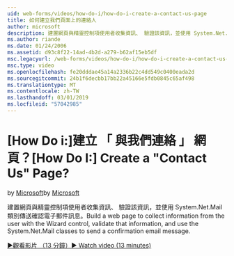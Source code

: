 ```yaml
---
uid: web-forms/videos/how-do-i/how-do-i-create-a-contact-us-page
title: 如何建立我們頁面上的連絡人
author: microsoft
description: 建置網頁與精靈控制項使用者收集資訊、 驗證該資訊，並使用 System.Net.Mail 類別傳送設定...
ms.author: riande
ms.date: 01/24/2006
ms.assetid: d93c8f22-14ad-4b2d-a279-b62af15eb5df
msc.legacyurl: /web-forms/videos/how-do-i/how-do-i-create-a-contact-us-page
msc.type: video
ms.openlocfilehash: fe20dddae45a14a2336b22c4dd549c0400eada2d
ms.sourcegitcommit: 24b1f6decbb17bb22a45166e5fdb0845c65af498
ms.translationtype: MT
ms.contentlocale: zh-TW
ms.lasthandoff: 03/01/2019
ms.locfileid: "57042985"
---
```

<a name="how-do-i-create-a-contact-us-page"></a><span data-ttu-id="c6337-103">[How Do i:]建立 「 與我們連絡 」 網頁？</span><span class="sxs-lookup"><span data-stu-id="c6337-103">[How Do I:] Create a "Contact Us" Page?</span></span>
====================
<span data-ttu-id="c6337-104">by [Microsoft](https://github.com/microsoft)</span><span class="sxs-lookup"><span data-stu-id="c6337-104">by [Microsoft](https://github.com/microsoft)</span></span>

<span data-ttu-id="c6337-105">建置網頁與精靈控制項使用者收集資訊、 驗證該資訊，並使用 System.Net.Mail 類別傳送確認電子郵件訊息。</span><span class="sxs-lookup"><span data-stu-id="c6337-105">Build a web page to collect information from the user with the Wizard control, validate that information, and use the System.Net.Mail classes to send a confirmation email message.</span></span>

[<span data-ttu-id="c6337-106">&#9654;觀看影片 （13 分鐘）</span><span class="sxs-lookup"><span data-stu-id="c6337-106">&#9654; Watch video (13 minutes)</span></span>](https://channel9.msdn.com/Blogs/ASP-NET-Site-Videos/how-do-i-create-a-contact-us-page)
